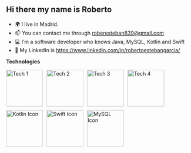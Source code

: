 ## Hi there my name is Roberto

- 🌍 I live in Madrid.
- 📫 You can contact me through roberesteban839@gmail.com
- 💻 I’m a software developer who knows Java, MySQL, Kotlin and Swift
- 🌌 My LinkedIn is https://www.linkedin.com/in/robertoestebangarcia/


**Technologies**
<div style="display: flex; flex-wrap: wrap; gap: 10px;">
  <img src="https://github.com/user-attachments/assets/13cd20fb-e1f1-41c2-b079-661ef1eaf2c7" alt="Tech 1" width="100">
  <img src="https://github.com/user-attachments/assets/468ab1c9-fbc5-46c2-ba6e-e0f5ea04adbd" alt="Tech 2" width="100">
  <img src="https://github.com/user-attachments/assets/a4031a36-60f5-4745-bb5b-6cf49594986f" alt="Tech 3" width="100">
  <img src="https://github.com/user-attachments/assets/14ec4815-554f-4073-b59a-9c5a1735e2d1" alt="Tech 4" width="100">
  <img src="https://github.com/user-attachments/assets/37545557-3ac7-40b9-acbd-76a166a832cd" alt="Kotlin Icon" width="100">
  <img src="https://github.com/user-attachments/assets/a4678145-4ee5-4d08-94dd-99ae968414c7" alt="Swift Icon" width="100">
  <img src="https://github.com/user-attachments/assets/1a5f8609-b175-421a-b88c-3e4403b7fea1" alt="MySQL Icon" width="100">
</div>

